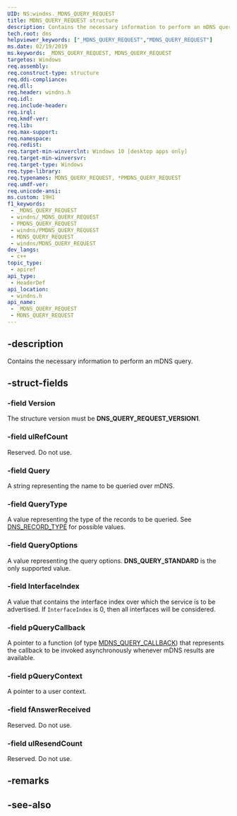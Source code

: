 ```yaml
---
UID: NS:windns._MDNS_QUERY_REQUEST
title: MDNS_QUERY_REQUEST structure
description: Contains the necessary information to perform an mDNS query.
tech.root: dns
helpviewer_keywords: ["_MDNS_QUERY_REQUEST","MDNS_QUERY_REQUEST"]
ms.date: 02/19/2019
ms.keywords: _MDNS_QUERY_REQUEST, MDNS_QUERY_REQUEST
targetos: Windows
req.assembly: 
req.construct-type: structure
req.ddi-compliance: 
req.dll: 
req.header: windns.h
req.idl: 
req.include-header: 
req.irql: 
req.kmdf-ver: 
req.lib: 
req.max-support: 
req.namespace: 
req.redist: 
req.target-min-winverclnt: Windows 10 [desktop apps only]
req.target-min-winversvr: 
req.target-type: Windows
req.type-library: 
req.typenames: MDNS_QUERY_REQUEST, *PMDNS_QUERY_REQUEST
req.umdf-ver: 
req.unicode-ansi: 
ms.custom: 19H1
f1_keywords:
 - _MDNS_QUERY_REQUEST
 - windns/_MDNS_QUERY_REQUEST
 - PMDNS_QUERY_REQUEST
 - windns/PMDNS_QUERY_REQUEST
 - MDNS_QUERY_REQUEST
 - windns/MDNS_QUERY_REQUEST
dev_langs:
 - c++
topic_type:
 - apiref
api_type:
 - HeaderDef
api_location:
 - windns.h
api_name:
 - _MDNS_QUERY_REQUEST
 - MDNS_QUERY_REQUEST
---
```


## -description

Contains the necessary information to perform an mDNS query.

## -struct-fields

### -field Version

The structure version must be **DNS_QUERY_REQUEST_VERSION1**.

### -field ulRefCount

Reserved. Do not use.

### -field Query

A string representing the name to be queried over mDNS.

### -field QueryType

A value representing the type of the records to be queried. See [DNS_RECORD_TYPE](https://docs.microsoft.com/openspecs/windows_protocols/ms-dnsp/39b03b89-2264-4063-8198-d62f62a6441a) for possible values.

### -field QueryOptions

A value representing the query options. **DNS_QUERY_STANDARD** is the only supported value.

### -field InterfaceIndex

A value that contains the interface index over which the service is to be advertised. If `InterfaceIndex` is 0, then all interfaces will be considered.

### -field pQueryCallback

A pointer to a function (of type [MDNS_QUERY_CALLBACK](nc-windns-mdns_query_callback.md)) that represents the callback to be invoked asynchronously whenever mDNS results are available.

### -field pQueryContext

A pointer to a user context.

### -field fAnswerReceived

Reserved. Do not use.

### -field ulResendCount

Reserved. Do not use.

## -remarks

## -see-also

